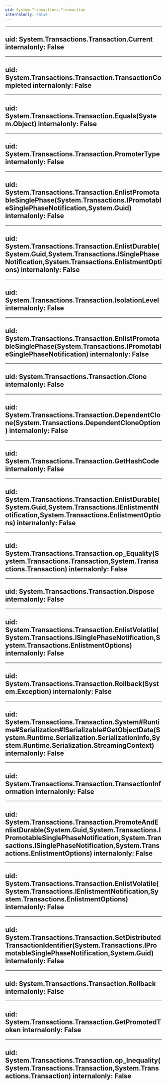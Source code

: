 ```yaml
---
uid: System.Transactions.Transaction
internalonly: False
---
```


---
uid: System.Transactions.Transaction.Current
internalonly: False
---

---
uid: System.Transactions.Transaction.TransactionCompleted
internalonly: False
---

---
uid: System.Transactions.Transaction.Equals(System.Object)
internalonly: False
---

---
uid: System.Transactions.Transaction.PromoterType
internalonly: False
---

---
uid: System.Transactions.Transaction.EnlistPromotableSinglePhase(System.Transactions.IPromotableSinglePhaseNotification,System.Guid)
internalonly: False
---

---
uid: System.Transactions.Transaction.EnlistDurable(System.Guid,System.Transactions.ISinglePhaseNotification,System.Transactions.EnlistmentOptions)
internalonly: False
---

---
uid: System.Transactions.Transaction.IsolationLevel
internalonly: False
---

---
uid: System.Transactions.Transaction.EnlistPromotableSinglePhase(System.Transactions.IPromotableSinglePhaseNotification)
internalonly: False
---

---
uid: System.Transactions.Transaction.Clone
internalonly: False
---

---
uid: System.Transactions.Transaction.DependentClone(System.Transactions.DependentCloneOption)
internalonly: False
---

---
uid: System.Transactions.Transaction.GetHashCode
internalonly: False
---

---
uid: System.Transactions.Transaction.EnlistDurable(System.Guid,System.Transactions.IEnlistmentNotification,System.Transactions.EnlistmentOptions)
internalonly: False
---

---
uid: System.Transactions.Transaction.op_Equality(System.Transactions.Transaction,System.Transactions.Transaction)
internalonly: False
---

---
uid: System.Transactions.Transaction.Dispose
internalonly: False
---

---
uid: System.Transactions.Transaction.EnlistVolatile(System.Transactions.ISinglePhaseNotification,System.Transactions.EnlistmentOptions)
internalonly: False
---

---
uid: System.Transactions.Transaction.Rollback(System.Exception)
internalonly: False
---

---
uid: System.Transactions.Transaction.System#Runtime#Serialization#ISerializable#GetObjectData(System.Runtime.Serialization.SerializationInfo,System.Runtime.Serialization.StreamingContext)
internalonly: False
---

---
uid: System.Transactions.Transaction.TransactionInformation
internalonly: False
---

---
uid: System.Transactions.Transaction.PromoteAndEnlistDurable(System.Guid,System.Transactions.IPromotableSinglePhaseNotification,System.Transactions.ISinglePhaseNotification,System.Transactions.EnlistmentOptions)
internalonly: False
---

---
uid: System.Transactions.Transaction.EnlistVolatile(System.Transactions.IEnlistmentNotification,System.Transactions.EnlistmentOptions)
internalonly: False
---

---
uid: System.Transactions.Transaction.SetDistributedTransactionIdentifier(System.Transactions.IPromotableSinglePhaseNotification,System.Guid)
internalonly: False
---

---
uid: System.Transactions.Transaction.Rollback
internalonly: False
---

---
uid: System.Transactions.Transaction.GetPromotedToken
internalonly: False
---

---
uid: System.Transactions.Transaction.op_Inequality(System.Transactions.Transaction,System.Transactions.Transaction)
internalonly: False
---
